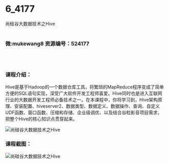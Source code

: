# 6_4177
尚硅谷大数据技术之Hive
<br/></br>
<h3>微:mukewang8 资源编号：524177</h3>
<br/></br>
<h3>课程介绍：</h3>
<p>Hive是基于Hadoop的一个数据仓库工具，将繁琐的MapReduce程序变成了简单方便的SQL语句实现，深受广大软件开发工程师喜爱。Hive同时也是进入互联网行业的大数据开发工程师必备技术之一。在本课程中，你将学习到，Hive架构原理、安装配置、<a title="查看与 hive 相关的文章" target="_blank">hive</a>server2、数据类型、数据定义、数据操作、查询、自定义UDF函数、窗口函数、压缩和存储、企业级调优、以及结合谷粒影音项目需求，把整个Hive的核心知识点贯穿起来。</p>
<p><img src="https://www.ko996.com/wp-content/uploads/img/2018/10/1-30-300x176.png" alt="尚硅谷大数据技术之Hive"></p>
<h3>课程截图：</h3>
<p><img src="https://www.ko996.com/wp-content/uploads/img/2018/10/3-19.png" alt="尚硅谷大数据技术之Hive"></p>
